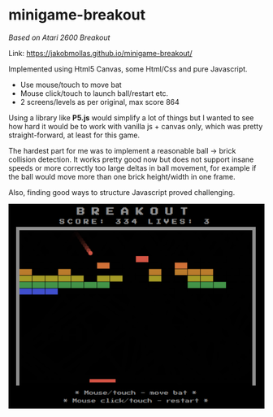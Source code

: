 # minigame-breakout

_Based on Atari 2600 Breakout_

Link: https://jakobmollas.github.io/minigame-breakout/

Implemented using Html5 Canvas, some Html/Css and pure Javascript.

* Use mouse/touch to move bat
* Mouse click/touch to launch ball/restart etc.
* 2 screens/levels as per original, max score 864

Using a library like **P5.js** would simplify a lot of things but I wanted to see how hard it would be to work with vanilla js + canvas only, which was pretty straight-forward, at least for this game.

The hardest part for me was to implement a reasonable ball -> brick collision detection. It works pretty good now but does not support insane speeds or more correctly too large deltas in ball movement, for example if the ball would move more than one brick height/width in one frame.

Also, finding good ways to structure Javascript proved challenging.

![screenshot](docs/screenshot.png "Game screenshot")